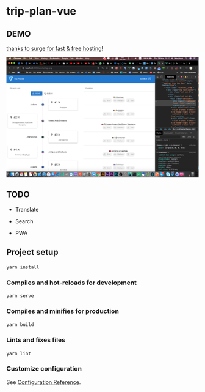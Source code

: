 # trip-plan-vue
## DEMO
<a href="https://vagabond-noise.surge.sh/">thanks to surge for fast & free hosting!</a>

<p align="center">
    <img src="/preview-trip-app-vue.png"/>
</p>

## TODO

- Translate

- Search

- PWA

## Project setup

```
yarn install
```

### Compiles and hot-reloads for development

```
yarn serve
```

### Compiles and minifies for production

```
yarn build
```

### Lints and fixes files

```
yarn lint
```

### Customize configuration

See [Configuration Reference](https://cli.vuejs.org/config/).
